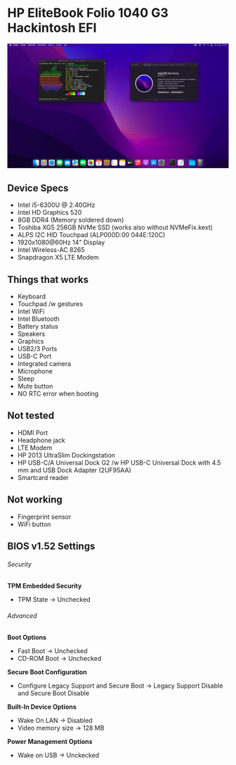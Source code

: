 # HP EliteBook Folio 1040 G3 Hackintosh EFI

![SS](/screenshot.png)

## Device Specs
- Intel i5-6300U @ 2.40GHz
- Intel HD Graphics 520
- 8GB DDR4 (Memory soldered down)
- Toshiba XG5 256GB NVMe SSD (works also without NVMeFix.kext)
- ALPS I2C HID Touchpad (ALP000D:00 044E:120C)
- 1920x1080@60Hz 14" Display
- Intel Wireless-AC 8265
- Snapdragon X5 LTE Modem

## Things that works
- Keyboard
- Touchpad /w gestures
- Intel WiFi
- Intel Bluetooth
- Battery status
- Speakers
- Graphics
- USB2/3 Ports
- USB-C Port
- Integrated camera
- Microphone
- Sleep
- Mute button
- NO RTC error when booting

## Not tested
- HDMI Port
- Headphone jack
- LTE Modem
- HP 2013 UltraSlim Dockingstation
- HP USB-C/A Universal Dock G2 /w HP USB-C Universal Dock with 4.5 mm and USB Dock Adapter (2UF95AA)
- Smartcard reader

## Not working
- Fingerprint sensor
- WiFi button

## BIOS v1.52 Settings
###### Security
**TPM Embedded Security**
- TPM State -> Unchecked

###### Advanced
**Boot Options**
- Fast Boot -> Unchecked
- CD-ROM Boot -> Unchecked

**Secure Boot Configuration**
- Configure Legacy Support and Secure Boot -> Legacy Support Disable and Secure Boot Disable

**Built-In Device Options**
- Wake On LAN -> Disabled
- Video memory size -> 128 MB

**Power Management Options**
- Wake on USB -> Unckecked